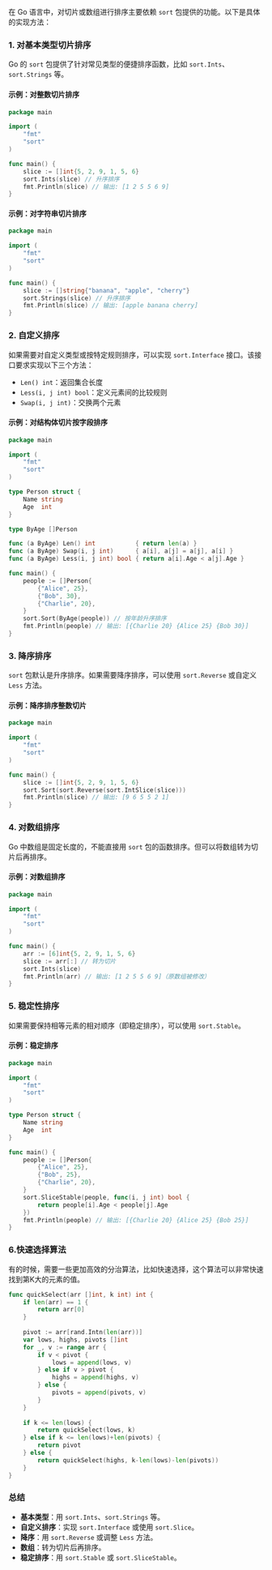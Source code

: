 在 Go 语言中，对切片或数组进行排序主要依赖 `sort` 包提供的功能。以下是具体的实现方法：

### 1. 对基本类型切片排序

Go 的 `sort` 包提供了针对常见类型的便捷排序函数，比如 `sort.Ints`、`sort.Strings` 等。

#### 示例：对整数切片排序

```go
package main

import (
	"fmt"
	"sort"
)

func main() {
	slice := []int{5, 2, 9, 1, 5, 6}
	sort.Ints(slice) // 升序排序
	fmt.Println(slice) // 输出: [1 2 5 5 6 9]
}
```

#### 示例：对字符串切片排序

```go
package main

import (
	"fmt"
	"sort"
)

func main() {
	slice := []string{"banana", "apple", "cherry"}
	sort.Strings(slice) // 升序排序
	fmt.Println(slice) // 输出: [apple banana cherry]
}
```

### 2. 自定义排序

如果需要对自定义类型或按特定规则排序，可以实现 `sort.Interface` 接口。该接口要求实现以下三个方法：

- `Len() int`：返回集合长度
- `Less(i, j int) bool`：定义元素间的比较规则
- `Swap(i, j int)`：交换两个元素

#### 示例：对结构体切片按字段排序

```go
package main

import (
	"fmt"
	"sort"
)

type Person struct {
	Name string
	Age  int
}

type ByAge []Person

func (a ByAge) Len() int           { return len(a) }
func (a ByAge) Swap(i, j int)      { a[i], a[j] = a[j], a[i] }
func (a ByAge) Less(i, j int) bool { return a[i].Age < a[j].Age }

func main() {
	people := []Person{
		{"Alice", 25},
		{"Bob", 30},
		{"Charlie", 20},
	}
	sort.Sort(ByAge(people)) // 按年龄升序排序
	fmt.Println(people) // 输出: [{Charlie 20} {Alice 25} {Bob 30}]
}
```

### 3. 降序排序

`sort` 包默认是升序排序。如果需要降序排序，可以使用 `sort.Reverse` 或自定义 `Less` 方法。

#### 示例：降序排序整数切片

```go
package main

import (
	"fmt"
	"sort"
)

func main() {
	slice := []int{5, 2, 9, 1, 5, 6}
	sort.Sort(sort.Reverse(sort.IntSlice(slice)))
	fmt.Println(slice) // 输出: [9 6 5 5 2 1]
}
```

### 4. 对数组排序

Go 中数组是固定长度的，不能直接用 `sort` 包的函数排序。但可以将数组转为切片后再排序。

#### 示例：对数组排序

```go
package main

import (
	"fmt"
	"sort"
)

func main() {
	arr := [6]int{5, 2, 9, 1, 5, 6}
	slice := arr[:] // 转为切片
	sort.Ints(slice)
	fmt.Println(arr) // 输出: [1 2 5 5 6 9]（原数组被修改）
}
```

### 5. 稳定性排序

如果需要保持相等元素的相对顺序（即稳定排序），可以使用 `sort.Stable`。

#### 示例：稳定排序

```go
package main

import (
	"fmt"
	"sort"
)

type Person struct {
	Name string
	Age  int
}

func main() {
	people := []Person{
		{"Alice", 25},
		{"Bob", 25},
		{"Charlie", 20},
	}
	sort.SliceStable(people, func(i, j int) bool {
		return people[i].Age < people[j].Age
	})
	fmt.Println(people) // 输出: [{Charlie 20} {Alice 25} {Bob 25}]
}
```

### 6.快速选择算法

有的时候，需要一些更加高效的分治算法，比如快速选择，这个算法可以非常快速找到第K大的元素的值。

```go
func quickSelect(arr []int, k int) int {
	if len(arr) == 1 {
		return arr[0]
	}
	
	pivot := arr[rand.Intn(len(arr))]
	var lows, highs, pivots []int
	for _, v := range arr {
		if v < pivot {
			lows = append(lows, v)
		} else if v > pivot {
			highs = append(highs, v)
		} else {
			pivots = append(pivots, v)
		}
	}
	
	if k <= len(lows) {
		return quickSelect(lows, k)
	} else if k <= len(lows)+len(pivots) {
		return pivot
	} else {
		return quickSelect(highs, k-len(lows)-len(pivots))
	}
}
```

### 总结

- **基本类型**：用 `sort.Ints`、`sort.Strings` 等。
- **自定义排序**：实现 `sort.Interface` 或使用 `sort.Slice`。
- **降序**：用 `sort.Reverse` 或调整 `Less` 方法。
- **数组**：转为切片后再排序。
- **稳定排序**：用 `sort.Stable` 或 `sort.SliceStable`。
